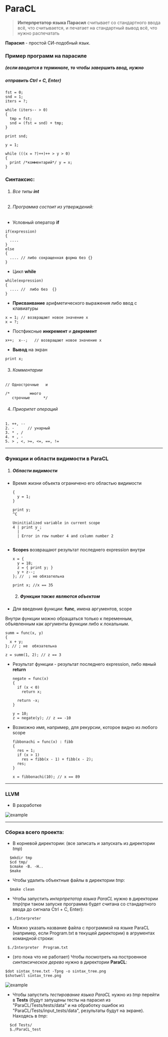 # ParaCL 

> **Интерпретатор языка Парасил** считывает со стандартного ввода всё, что считывается, и печатает на стандартный вывод всё, что нужно распечатать

 **Парасил** - простой СИ-подобный язык.
  
 ### Пример программ на парасиле
 ##### (если вводится в терминале, то чтобы завершить ввод, нужно
 ##### отправить Ctrl + C, Enter)
 

  ```
  fst = 0;
  snd = 1;
  iters = ?;

  while (iters-- > 0)
  {
    tmp = fst;
    snd = (fst = snd) + tmp;
  }

  print snd;

  ```

  ```
  y = 1;

  while (((x = ?)++)++ > y > 0)
  {
    print /*комментарий*/ y = x;
  }

  ```

 ### Синтаксис:

  1. ###### Все типы **int**

  2. ###### Программа состоит из *утверждений*:


  * Условный оператор **if**
  ```
  if(expression) 
  {
    ....
  }
  else
  {
    .... // либо сокращенная форма без {}
  }
  ```


  * Цикл **while**
  ```
  while(expression)
  {
    .... //  либо без  {}
  }
  ```


  * **Присваивание** арифметического выражения либо ввод с клавиатуры
  ```
  x = 1; // возвращают новое значение x
  x = ?; 
  ```


  * Постфиксные **инкремент** и **декремент**
  ```
  x++;  x--;   // возвращают новое значение x 
  ```


  * **Вывод** на экран
  ```
  print x; 
  ```


  3. ###### Комментарии
  ```
  // Однострочные   и 

  /*         много
     строчные      */
  ```


  4. ###### Приоритет операций
  ```
  1. ++, --
  2. -      // унарный
  3. * , /
  4. + , -
  5. > , <, >=, <=, ==, !=
  ```

-----------------------------------------------------------------------------

 ### Функции и области видимости в ParaCL


  1. ##### Области видимости

* Время жизни объекта ограничено его областью видимости
  ```
  {
    y = 1;
  }

  print y;
  ^C

  Uninitialized variable in current scope
  4 | print y ; 
    |        ^
    | Error in row number 4 and column number 2


  ```


* **Scopes** возвращают результат последнего expression внутри
  ```
  x = {
    y = 18;
    z = { print y; }
    y + z--;
  }; //  ; не обязательна

  print x; //x == 35
  ```


  2. ##### Функции также являются объектом

* Для введения функции:  **func**, имена аргументов, scope

Внутри функции можно обращаться только к переменным, объявленным как аргументы функции либо к локальным.

  ```
  summ = func(x, y)
  {
    x + y;
  }; // ; не  обязательна

  z = summ(1, 2); // z == 3
  ```


* Результат функции - результат последнего expression, либо явный **return**
  ```
  negate = func(x)
  {
    if (x < 0)
      return x;

    return -x;
  }

  y = 10;
  z = negate(y); // z == -10
  ```


* Возможно имя, например, для рекурсии, которое видно из любого scope
  ```
  fibbonachi = func(x) : fibb
  {
    res = 1;
    if (x > 1)
      res = fibb(x - 1) + fibb(x - 2);
    res;
  }

  x = fibbonachi(10); // x == 89
  ```


-----------------------------------------------------------------------------

 ### LLVM

* В разработке

![example](function.png)  


 
-----------------------------------------------------------------------------

 ### Сборка всего проекта:  
 
 * В корневой директории: (все записать и запускать из директории *tmp*)
```
  $mkdir tmp
  $cd tmp/
  $cmake -B. -H..
  $make
```
 * Чтобы удалить объектные файлы в директории *tmp*:  
```
  $make clean
```

 * Чтобы запустить *интерпретатор языка ParaCL* нужно в директории *tmp*(при таком запуске программа будет считана со стандартного ввода до сигнала Ctrl + C, Enter):
``` 
  $./Interpreter   
``` 

 * Можно указать название файла с программой на языке ParaCL (например, если Program.txt в текущей директории) в агрументах командной строки:
```
 $./Interpreter  Program.txt
```

 * (это пока что не работает) Чтобы посмотреть на построенное *синтаксическое дерево* нужно в директории **ParaCL**:
 ```
 $dot sintax_tree.txt -Tpng -o sintax_tree.png
 $shotwell sintax_tree.png

 ```

![example](sintax_tree.png)  


 * Чтобы запустить *тестирование языка ParaCL* нужно из *tmp* перейти в **Tests** (будут запущены тесты на парасил из "ParaCL/Tests/tests/data" и на обработку ошибок из "ParaCL/Tests/input_tests/data", результаты будут на экране). Находясь в *tmp*:  
```
  $cd Tests/
  $./ParaCL_test

```

